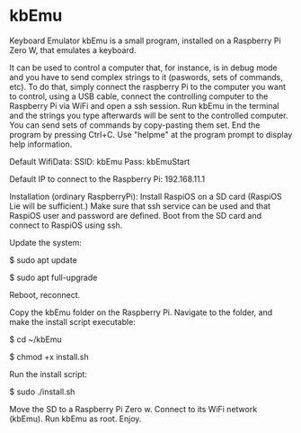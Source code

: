 # kbEmu
 Keyboard Emulator
kbEmu is a small program, installed on a Raspberry Pi Zero W, that emulates a keyboard.

It can be used to control a computer that, for instance, is in debug mode and you have to send complex strings to it (paswords, sets of commands, etc).
To do that, simply connect the raspberry Pi to the computer you want to control, using a USB cable, connect the controlling computer to the Raspberry Pi via WiFi and open a ssh session.
Run kbEmu in the terminal and the strings you type afterwards will be sent to the controlled computer. You can send sets of commands by copy-pasting them set.
End the program by pressing Ctrl+C. Use "helpme" at the program prompt to display help information.

Default WifiData:
SSID: kbEmu
Pass: kbEmuStart

Default IP to connect to the Raspberry Pi: 192.168.11.1

Installation (ordinary RaspberryPi):
Install RaspiOS on a SD card (RaspiOS Lie will be sufficient.) Make sure that ssh service can be used and that RaspiOS user and password are defined.
Boot from the SD card and connect to RaspiOS using ssh.

Update the system:

$ sudo apt update

$ sudo apt full-upgrade

Reboot, reconnect.

Copy the kbEmu folder on the Raspberry Pi. Navigate to the folder, and make the install script executable:

$ cd ~/kbEmu

$ chmod +x install.sh

Run the install script:

$ sudo ./install.sh

Move the SD to a Raspberry Pi Zero w. Connect to its WiFi network (kbEmu).
Run kbEmu as root.
Enjoy.
